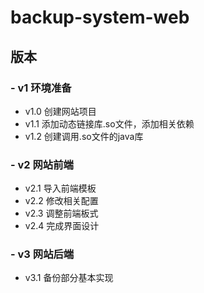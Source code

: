 # backup-system-web

## 版本
### - v1 环境准备
  - v1.0 创建网站项目
  - v1.1 添加动态链接库.so文件，添加相关依赖
  - v1.2 创建调用.so文件的java库

### - v2 网站前端
  - v2.1 导入前端模板
  - v2.2 修改相关配置
  - v2.3 调整前端板式
  - v2.4 完成界面设计

### - v3 网站后端
  - v3.1 备份部分基本实现